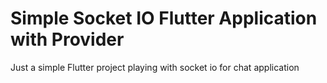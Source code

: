 # Simple Socket IO Flutter Application with Provider

Just a simple Flutter project playing with socket io for chat application


